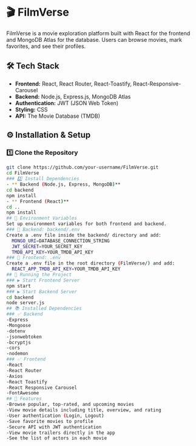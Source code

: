 # 🎬 FilmVerse
FilmVerse is a movie exploration platform built with React for the frontend and MongoDB Atlas for the database. Users can browse movies, mark favorites, and see their profiles.
## 🛠 Tech Stack
- **Frontend:** React, React Router, React-Toastify, React-Responsive-Carousel
- **Backend:** Node.js, Express.js, MongoDB Atlas
- **Authentication:** JWT (JSON Web Token)
- **Styling:** CSS
- **API:** The Movie Database (TMDB)
## ⚙️ Installation & Setup
### 1️⃣ Clone the Repository
```sh
git clone https://github.com/your-username/FilmVerse.git
cd FilmVerse
### 2️⃣ Install Dependencies
- ** Backend (Node.js, Express, MongoDB)**
cd backend
npm install
- ** Frontend (React)**
cd ..
npm install
## 🔑 Environment Variables
Set up environment variables for both frontend and backend.
### 📁 Backend: backend/.env
Create a .env file inside the backend/ directory and add:
  MONGO_URI=DATABASE_CONNECTION_STRING
  JWT_SECRET=YOUR_SECRET_KEY
  TMDB_API_KEY=YOUR_TMDB_API_KEY
### 📁 Frontend: .env
Create a .env file in the root directory (FilmVerse/) and add:
  REACT_APP_TMDB_API_KEY=YOUR_TMDB_API_KEY
## 📌 Running the Project
### ▶️ Start Frontend Server
npm start
### ▶️ Start Backend Server
cd backend
node server.js
## 📚 Installed Dependencies
### ✅ Backend
-Express
-Mongoose
-dotenv
-jsonwebtoken
-bcryptjs
-cors
-nodemon
### ✅ Frontend
-React
-React Router
-Axios
-React Toastify
-React Responsive Carousel
-FontAwesome
## 🎯 Features
-Browse popular, top-rated, and upcoming movies
-View movie details including title, overview, and rating
-User authentication (Login, Logout)
-Save favorite movies to profile
-Secure API with JWT authentication
-View movie trailers directly in the app
-See the list of actors in each movie


